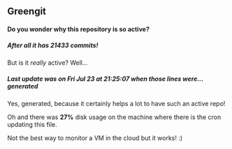 ## Greengit

#### Do you wonder why this repository is so active?

##### After all it has 21433 commits!

But is it *really* active? Well...

##### Last update was on Fri Jul 23 at 21:25:07 when those lines were... generated

Yes, generated, because it certainly helps a lot to have such an active repo!

Oh and there was **27%** disk usage on the machine
where there is the cron updating this file.

Not the best way to monitor a VM in the cloud but it works! :)
